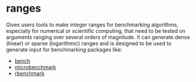 # ranges

Gives users tools to make integer ranges for benchmarking algorithms, especially for numerical or 
scientific computing, that need to be tested on arguments ranging over several
orders of magnitude. It can generate dense (linear) or sparse (logarithmic) ranges
and is designed to be used to generate input for benchmarking packages like:

  * [bench](https://bench.r-lib.org/)
  * [microbenchmark](https://cran.r-project.org/package=microbenchmark)
  * [rbenchmark](https://cran.r-project.org/package=rbenchmark)
